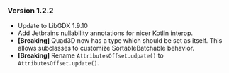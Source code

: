 ### Version 1.2.2
 * Update to LibGDX 1.9.10
 * Add Jetbrains nullability annotations for nicer Kotlin interop.
 * **[Breaking]** Quad3D now has a type which should be set as itself. This allows subclasses to customize SortableBatchable behavior.
 * **[Breaking]** Rename `AttributesOffset.udpate()` to `AttributesOffset.update()`.
 